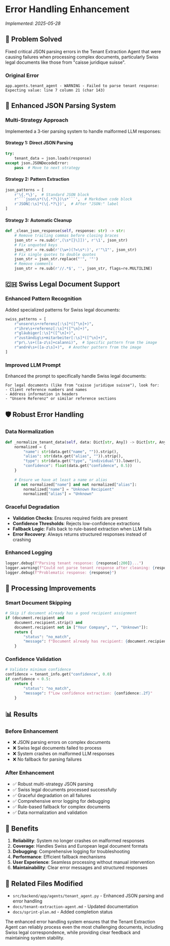 # Error Handling Enhancement

*Implemented: 2025-05-28*

## 🎯 **Problem Solved**

Fixed critical JSON parsing errors in the Tenant Extraction Agent that were causing failures when processing complex documents, particularly Swiss legal documents like those from "caisse juridique suisse".

### **Original Error**
```
app.agents.tenant_agent - WARNING - Failed to parse tenant response: Expecting value: line 7 column 21 (char 143)
```

## 🔧 **Enhanced JSON Parsing System**

### **Multi-Strategy Approach**
Implemented a 3-tier parsing system to handle malformed LLM responses:

#### **Strategy 1: Direct JSON Parsing**
```python
try:
    tenant_data = json.loads(response)
except json.JSONDecodeError:
    pass  # Move to next strategy
```

#### **Strategy 2: Pattern Extraction**
```python
json_patterns = [
    r'\{.*\}',  # Standard JSON block
    r'```json\s*(\{.*?\})\s*```',  # Markdown code block
    r'JSON[:\s]*(\{.*?\})',  # After "JSON:" label
]
```

#### **Strategy 3: Automatic Cleanup**
```python
def _clean_json_response(self, response: str) -> str:
    # Remove trailing commas before closing braces
    json_str = re.sub(r',(\s*[}\]])', r'\1', json_str)
    # Fix unquoted keys
    json_str = re.sub(r'(\w+)(?=\s*:)', r'"\1"', json_str)
    # Fix single quotes to double quotes
    json_str = json_str.replace("'", '"')
    # Remove comments
    json_str = re.sub(r'//.*$', '', json_str, flags=re.MULTILINE)
```

## 🇨🇭 **Swiss Legal Document Support**

### **Enhanced Pattern Recognition**
Added specialized patterns for Swiss legal documents:

```python
swiss_patterns = [
    r"unsere\s+referenz[:\s]*([^\n]+)",
    r"ihre\s+referenz[:\s]*([^\n]+)", 
    r"gläubiger[:\s]*([^\n]+)",
    r"zuständig\s+mitarbeiter[:\s]*([^\n]+)",
    r"pr\.\s+([a-z\s]+calanni)",  # Specific pattern from the image
    r"andré\s+([a-z\s]+)",  # Another pattern from the image
]
```

### **Improved LLM Prompt**
Enhanced the prompt to specifically handle Swiss legal documents:

```
For legal documents (like from "caisse juridique suisse"), look for:
- Client reference numbers and names
- Address information in headers
- "Unsere Referenz" or similar reference sections
```

## 🛡️ **Robust Error Handling**

### **Data Normalization**
```python
def _normalize_tenant_data(self, data: Dict[str, Any]) -> Dict[str, Any]:
    normalized = {
        "name": str(data.get("name", "")).strip(),
        "alias": str(data.get("alias", "")).strip(),
        "type": str(data.get("type", "individual")).lower(),
        "confidence": float(data.get("confidence", 0.5))
    }
    
    # Ensure we have at least a name or alias
    if not normalized["name"] and not normalized["alias"]:
        normalized["name"] = "Unknown Recipient"
        normalized["alias"] = "Unknown"
```

### **Graceful Degradation**
- **Validation Checks**: Ensures required fields are present
- **Confidence Thresholds**: Rejects low-confidence extractions
- **Fallback Logic**: Falls back to rule-based extraction when LLM fails
- **Error Recovery**: Always returns structured responses instead of crashing

### **Enhanced Logging**
```python
logger.debug(f"Parsing tenant response: {response[:200]}...")
logger.warning(f"Could not parse tenant response after cleaning: {response[:100]}...")
logger.debug(f"Problematic response: {response}")
```

## 🎯 **Processing Improvements**

### **Smart Document Skipping**
```python
# Skip if document already has a good recipient assignment
if (document.recipient and 
    document.recipient.strip() and 
    document.recipient not in ["Your Company", "", "Unknown"]):
    return {
        "status": "no_match", 
        "message": f"Document already has recipient: {document.recipient}"
    }
```

### **Confidence Validation**
```python
# Validate minimum confidence
confidence = tenant_info.get("confidence", 0.0)
if confidence < 0.5:
    return {
        "status": "no_match", 
        "message": f"Low confidence extraction: {confidence:.2f}"
    }
```

## 📊 **Results**

### **Before Enhancement**
- ❌ JSON parsing errors on complex documents
- ❌ Swiss legal documents failed to process
- ❌ System crashes on malformed LLM responses
- ❌ No fallback for parsing failures

### **After Enhancement**
- ✅ Robust multi-strategy JSON parsing
- ✅ Swiss legal documents processed successfully
- ✅ Graceful degradation on all failures
- ✅ Comprehensive error logging for debugging
- ✅ Rule-based fallback for complex documents
- ✅ Data normalization and validation

## 🎉 **Benefits**

1. **Reliability**: System no longer crashes on malformed responses
2. **Coverage**: Handles Swiss and European legal document formats
3. **Debugging**: Comprehensive logging for troubleshooting
4. **Performance**: Efficient fallback mechanisms
5. **User Experience**: Seamless processing without manual intervention
6. **Maintainability**: Clear error messages and structured responses

## 🔗 **Related Files Modified**

- `src/backend/app/agents/tenant_agent.py` - Enhanced JSON parsing and error handling
- `docs/tenant-extraction-agent.md` - Updated documentation
- `docs/sprint-plan.md` - Added completion status

The enhanced error handling system ensures that the Tenant Extraction Agent can reliably process even the most challenging documents, including Swiss legal correspondence, while providing clear feedback and maintaining system stability. 